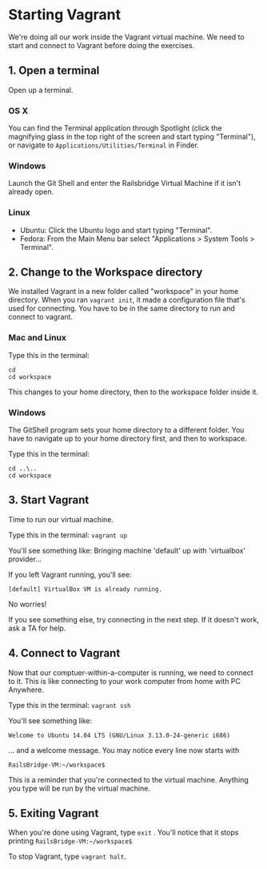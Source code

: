 # Starting Vagrant 

We're doing all our work inside the Vagrant virtual machine. 
We need to start and connect to Vagrant before doing the exercises.

## 1. Open a terminal

Open up a terminal. 

### OS X

You can find the Terminal application through Spotlight (click the magnifying
glass in the top right of the screen and start typing "Terminal"), 
or navigate to `Applications/Utilities/Terminal` in Finder.


### Windows

Launch the Git Shell and enter the Railsbridge Virtual Machine if it isn't
already open. 


### Linux

* Ubuntu: Click the Ubuntu logo and start typing "Terminal".  
* Fedora: From the Main Menu bar select "Applications > System Tools > Terminal".



## 2. Change to the Workspace directory

We installed Vagrant in a new folder called "workspace" in your home directory.   When you ran 
`vagrant init`, it made a configuration file that's used for connecting. You have to be in the same directory to run 
and connect to vagrant. 

### Mac and Linux

Type this in the terminal:

```text
cd
cd workspace
```
This changes to your home directory, then to the workspace folder inside it. 

### Windows
The GitShell program sets your home directory to a different folder.  You have to navigate up to your home directory first, and then to workspace. 

Type this in the terminal:

```text
cd ..\..
cd workspace
```

## 3. Start Vagrant

Time to run our virtual machine.

Type this in the terminal:
`vagrant up`

You'll see something like:
Bringing machine 'default' up with 'virtualbox' provider...

If you left Vagrant running, you'll see:
```text
[default] VirtualBox VM is already running.
```
No worries!

If you see something else, try connecting in the next step. If it doesn't work, ask a TA for help.

## 4. Connect to Vagrant
Now that our comptuer-within-a-computer is running, we need to connect to it. 
This is like connecting to your work computer from home with PC Anywhere.

Type this in the terminal:
`vagrant ssh`

You'll see something like:

```text
Welcome to Ubuntu 14.04 LTS (GNU/Linux 3.13.0-24-generic i686)
```
... and a welcome message.  You may notice every line now starts with 

```text
RailsBridge-VM:~/workspace$ 
```
This is a reminder that you're connected to the virtual machine.  Anything you type will be run by the virtual machine.

## 5. Exiting Vagrant

When you're done using Vagrant, type ```exit``` .
You'll notice that it stops printing ```RailsBridge-VM:~/workspace$```

To stop Vagrant, type ```vagrant halt```.  
